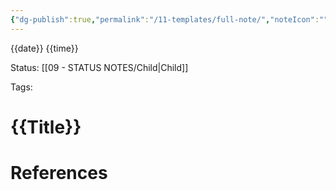 ```yaml
---
{"dg-publish":true,"permalink":"/11-templates/full-note/","noteIcon":""}
---
```


{{date}} {{time}}

Status: [[09 - STATUS NOTES/Child\|Child]]

Tags: 

# {{Title}}





# References

